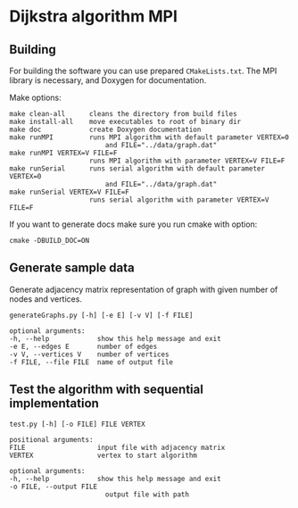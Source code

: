 # Dijkstra algorithm MPI

## Building 
For building the software you can use prepared `CMakeLists.txt`. The MPI 
library is necessary, and Doxygen for documentation.

Make options:

    make clean-all      cleans the directory from build files
    make install-all    move executables to root of binary dir
    make doc            create Doxygen documentation
    make runMPI         runs MPI algorithm with default parameter VERTEX=0 
                            and FILE="../data/graph.dat"
    make runMPI VERTEX=V FILE=F
                        runs MPI algorithm with parameter VERTEX=V FILE=F
    make runSerial      runs serial algorithm with default parameter VERTEX=0
                            and FILE="../data/graph.dat"
    make runSerial VERTEX=V FILE=F
                        runs serial algorithm with parameter VERTEX=V FILE=F

If you want to generate docs make sure you run cmake with option:

    cmake -DBUILD_DOC=ON

## Generate sample data
Generate adjacency matrix representation of graph with given number of nodes
and vertices.

    generateGraphs.py [-h] [-e E] [-v V] [-f FILE]

    optional arguments:
    -h, --help            show this help message and exit
    -e E, --edges E       number of edges
    -v V, --vertices V    number of vertices
    -f FILE, --file FILE  name of output file

## Test the algorithm with sequential implementation

    test.py [-h] [-o FILE] FILE VERTEX

    positional arguments:
    FILE                  input file with adjacency matrix
    VERTEX                vertex to start algorithm

    optional arguments:
    -h, --help            show this help message and exit
    -o FILE, --output FILE
                            output file with path